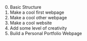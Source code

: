0. Basic Structure
1. Make a cool first webpage
2. Make a cool other webpage
3. Make a cool website
4. Add some level of creativity
5. Build a Personal Portfolio Webpage
